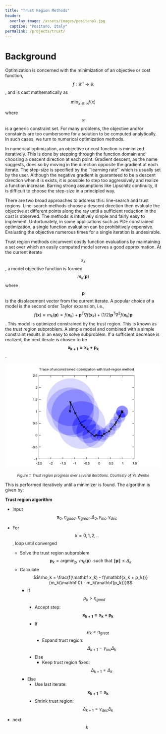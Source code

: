 ```yaml
---
title: "Trust Region Methods"
header:
  overlay_image: /assets/images/positano1.jpg
  caption: "Positano, Italy"
permalink: /projects/trust/
---
```


# Background
Optimization is concerned with the minimization of an objective or cost function, $$f: \mathbb R^n \rightarrow \mathbb R$$, and is cast mathematically as 

$$
\min_{x \in \mathcal C} f(x) 
$$

where $$\mathcal C$$ is a generic constraint set. For many problems, the objective and/or constaints are too cumbersome for a solution to be computed analytically. In such cases, we turn to numerical optimization methods.

In numerical optimization, an objective or cost function is minimized iteratively. This is done by stepping through the function domain and choosing a descent direction at each point. Gradient descent, as the name suggests, does so by moving in the direction opposite the gradient at each iterate. The step-size is specified by the ``learning rate'' which is usually set by the user. Although the negative gradient is guaranteed to be a descent direction when it is exists, it is possible to step too aggressively and realize a function increase. Barring strong assumptions like Lipschitz continuity, it is difficult to choose the step-size in a principled way. 

There are two broad approaches to address this: line-search and trust regions. Line-search methods choose a descent direction then evaluate the objective at different points along the ray until a sufficient reduction in the cost is observed. The methods is intuitively simple and fairly easy to implement. Unfortunately, in some applications such as PDE constrained optimization, a single function evaluation can be prohibitively expensive. Evaluating the objective numerous times for a single iteration is undesirable.

Trust region methods circumvent costly function evaluations by maintaining a set over which an easily computed model serves a good approximation. At the current iterate $$x_k$$, a model objective function is formed $$m_k(\mathbf p)$$ where $$\mathbf p$$ is the displacement vector from the current iterate. A popular choice of a model is the second order Taylor expansion, i.e., $$f(\mathbf x) \approx m_k(\mathbf p) = f(\mathbf x_k) + \mathbf p^T \nabla f(\mathbf x_k) + (1/2) \mathbf p^T \nabla^2 f(\mathbf x_k) \mathbf p$$. This model is optimized constrained by the trust region. This is known as the trust region subproblem. A simple model and combined with a simple constraint results in an easy to solve subproblem. If a sufficient decrease is realized, the next iterate is chosen to be $$\mathbf{x_{k+1} = x_k + p_k}$$.

<p align="center">
  <img title="https://optimization.mccormick.northwestern.edu/index.php/File:Trust-Region_Method_Overview.png" alt="https://optimization.mccormick.northwestern.edu/index.php/File:Trust-Region_Method.png" src="/assets/images/Trust-Region_Method_Overview.png">
</p>
<p align = "center">
  <em> <small> Figure 1: Trust region progress over several iterations. Courtesty of Ye Wenhe </small> </em>
</p>

This is performed iteratively until a minimizer is found. The algorithm is given by: 

__Trust region algorithm__
- Input $$\mathbf x_0, \ \eta_{good}, \ \eta_{great}, \Delta_0, \gamma_{inc}, \gamma_{dec}$$
- For $$k = 0, 1, 2, ..$$, loop until converged
    - Solve the trust region subproblem $$\mathbf p_k = \text{argmin}_{\mathbf p} \ \ m_k(\mathbf p) \ \   \text{such that }\| \mathbf p \| \le \Delta_k$$
    - Calculate $$\rho_k = \frac{f(\mathbf x_k) - f(\mathbf{x_k + p_k})}{m_k(\mathbf 0) - m_k(\mathbf{p_k})}$$
      - If $$\rho_k > \eta_{good}$$
        - Accept step: $$\mathbf {x_{k+1} = x_{k} + p_k}$$
        - If $$\rho_k > \eta_{great}$$
            - Expand trust region: $$\Delta_{k+1} = \gamma_{inc} \Delta_k$$
        - Else 
            - Keep trust region fixed: $$\Delta_{k+1} = \Delta_k$$
      - Else
        - Use last iterate: $$\mathbf{x_{k+1} = x_k}$$
        - Shrink trust region: $$\Delta_{k+1} = \gamma_{dec} \Delta_k$$


- next $$k$$
